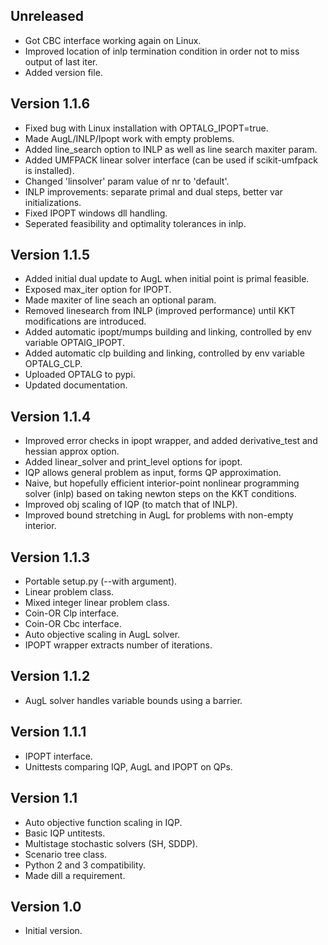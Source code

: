 Unreleased
----------
- Got CBC interface working again on Linux.
- Improved location of inlp termination condition in order not to miss output of last iter.
- Added version file.

Version 1.1.6
-------------
* Fixed bug with Linux installation with OPTALG_IPOPT=true.
* Made AugL/INLP/Ipopt work with empty problems.
* Added line_search option to INLP as well as line search maxiter param.
* Added UMFPACK linear solver interface (can be used if scikit-umfpack is installed).
* Changed 'linsolver' param value of nr to 'default'.
* INLP improvements: separate primal and dual steps, better var initializations.
* Fixed IPOPT windows dll handling.
* Seperated feasibility and optimality tolerances in inlp.

Version 1.1.5
-------------
* Added initial dual update to AugL when initial point is primal feasible.
* Exposed max_iter option for IPOPT.
* Made maxiter of line seach an optional param.
* Removed linesearch from INLP (improved performance) until KKT modifications are introduced.
* Added automatic ipopt/mumps building and linking, controlled by env variable OPTAlG_IPOPT.
* Added automatic clp building and linking, controlled by env variable OPTALG_CLP.
* Uploaded OPTALG to pypi.
* Updated documentation.

Version 1.1.4
-------------
* Improved error checks in ipopt wrapper, and added derivative_test and hessian approx option.
* Added linear_solver and print_level options for ipopt.
* IQP allows general problem as input, forms QP approximation.
* Naive, but hopefully efficient interior-point nonlinear programming solver (inlp) based on taking newton steps on the KKT conditions.
* Improved obj scaling of IQP (to match that of INLP).
* Improved bound stretching in AugL for problems with non-empty interior.

Version 1.1.3
-------------
* Portable setup.py (--with argument).
* Linear problem class.
* Mixed integer linear problem class.
* Coin-OR Clp interface.
* Coin-OR Cbc interface.
* Auto objective scaling in AugL solver.
* IPOPT wrapper extracts number of iterations.

Version 1.1.2
-------------
* AugL solver handles variable bounds using a barrier.

Version 1.1.1
-------------
* IPOPT interface.
* Unittests comparing IQP, AugL and IPOPT on QPs.

Version 1.1
-----------
* Auto objective function scaling in IQP.
* Basic IQP untitests.
* Multistage stochastic solvers (SH, SDDP).
* Scenario tree class.
* Python 2 and 3 compatibility.
* Made dill a requirement.

Version 1.0
-----------
* Initial version.
